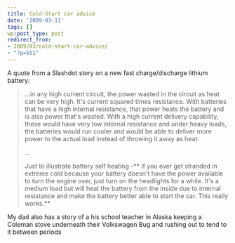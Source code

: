 ```yaml
---
title: Cold-Start car advice
date: '2009-03-11'
tags: []
wp:post_type: post
redirect_from:
- 2009/03/cold-start-car-advice/
- "?p=551"
---
```


A quote from a Slashdot story on a new fast charge/discharge lithium battery:

>
>
> ...in any high current circuit, the power wasted in the circuit as heat can be very high. It's current squared times resistance. With batteries that have a high internal resistance, that power heats the battery and is also power that's wasted. With a high current delivery capability, these would have very low internal resistance and under heavy loads, the batteries would run cooler and would be able to deliver more power to the actual load instead of throwing it away as heat.
>
> ...
>
> Just to illustrate battery self heating -** if you ever get stranded in extreme cold because your battery doesn't have the power available to turn the engine over, just turn on the headlights for a while. It's a medium load but will heat the battery from the inside due to internal resistance and make the battery better able to start the car. This really works.**

My dad also has a story of a his school teacher in Alaska keeping a Coleman stove underneath their Volkswagen Bug and rushing out to tend to it between periods
